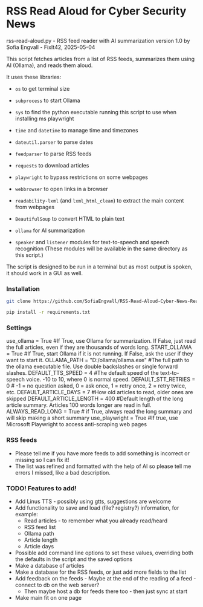 # RSS Read Aloud for Cyber Security News


rss-read-aloud.py - RSS feed reader with AI summarization
version 1.0
by Sofia Engvall - FixIt42, 2025-05-04

This script fetches articles from a list of RSS feeds, summarizes them using AI (Ollama), and reads them aloud.

It uses these libraries:

- `os` to get terminal size
- `subprocess` to start Ollama
- `sys` to find the python executable running this script to use when installing ms playwright

- `time` and `datetime` to manage time and timezones
- `dateutil.parser` to parse dates

- `feedparser` to parse RSS feeds
- `requests` to download articles
- `playwright` to bypass restrictions on some webpages
- `webbrowser` to open links in a browser
- `readability-lxml` (and `lxml_html_clean`) to extract the main content from webpages
- `BeautifulSoup` to convert HTML to plain text
 
- `ollama` for AI summarization
 
- `speaker` and `listener` modules for text-to-speech and speech recognition
  (These modules will be available in the same directory as this script.)

The script is designed to be run in a terminal but as most output is spoken, it should work in a GUI as well.


### Installation

```sh
git clone https://github.com/SofiaEngvall/RSS-Read-Aloud-Cyber-News-Reader.git
```

```sh
pip install -r requirements.txt
```


### Settings
use_ollama = True #If True, use Ollama for summarization. If False, just read the full articles, even if they are thousands of words long.
START_OLLAMA = True #If True, start Ollama if it is not running. If False, ask the user if they want to start it.
OLLAMA_PATH = "D:/ollama/ollama.exe" #The full path to the ollama executable file. Use double backslashes or single forward slashes.
DEFAULT_TTS_SPEED = 4 #The default speed of the text-to-speech voice. -10 to 10, where 0 is normal speed.
DEFAULT_STT_RETRIES = 0 # -1 = no question asked, 0 = ask once, 1 = retry once, 2 = retry twice, etc.
DEFAULT_ARTICLE_DAYS = 7 #How old articles to read, older ones are skipped
DEFAULT_ARTICLE_LENGTH = 400 #Default length of the long article summary. Articles 100 words longer are read in full.
ALWAYS_READ_LONG = True # if True, always read the long summary and will skip making a short summary
use_playwright = True #If true, use Microsoft Playwright to access anti-scraping web pages


### RSS feeds
- Please tell me if you have more feeds to add something is incorrect or missing so I can fix it!
- The list was refined and formatted with the help of AI so please tell me errors I missed, like a bad description.


### TODO! Features to add!
- Add Linus TTS - possibly using gtts, suggestions are welcome
- Add functionality to save and load (file? registry?) information, for example:
  - Read articles - to remember what you already read/heard
  - RSS feed list
  - Ollama path
  - Article length
  - Article days
- Possible add command line options to set these values, overriding both the defaults in the script and the saved options
- Make a database of articles
- Make a database for the RSS feeds, or just add more fields to the list
- Add feedback on the feeds - Maybe at the end of the reading of a feed - connect to db on the web server?
  - Then maybe host a db for feeds there too - then just sync at start
- Make main fit on one page
